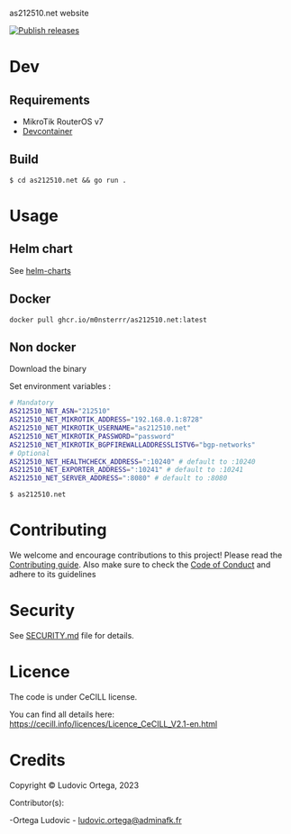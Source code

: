 as212510.net website

[![Publish releases](https://github.com/M0NsTeRRR/as212510.net/actions/workflows/releases.yml/badge.svg)](https://github.com/M0NsTeRRR/as212510.net/actions/workflows/releases.yml)

# Dev
## Requirements
- MikroTik RouterOS v7
- [Devcontainer](https://code.visualstudio.com/docs/devcontainers/containers)

## Build
`$ cd as212510.net && go run .`

# Usage
## Helm chart
See [helm-charts](https://github.com/M0NsTeRRR/helm-charts)

## Docker
`docker pull ghcr.io/m0nsterrr/as212510.net:latest`

## Non docker
Download the binary  

Set environment variables :
```bash
# Mandatory
AS212510_NET_ASN="212510"
AS212510_NET_MIKROTIK_ADDRESS="192.168.0.1:8728"
AS212510_NET_MIKROTIK_USERNAME="as212510.net"
AS212510_NET_MIKROTIK_PASSWORD="password"
AS212510_NET_MIKROTIK_BGPFIREWALLADDRESSLISTV6="bgp-networks"
# Optional
AS212510_NET_HEALTHCHECK_ADDRESS=":10240" # default to :10240
AS212510_NET_EXPORTER_ADDRESS=":10241" # default to :10241
AS212510_NET_SERVER_ADDRESS=":8080" # default to :8080
```

`$ as212510.net`

# Contributing

We welcome and encourage contributions to this project! Please read the [Contributing guide](CONTRIBUTING.md). Also make sure to check the [Code of Conduct](CODE_OF_CONDUCT.md) and adhere to its guidelines

# Security

See [SECURITY.md](SECURITY.md) file for details.

# Licence

The code is under CeCILL license.

You can find all details here: https://cecill.info/licences/Licence_CeCILL_V2.1-en.html

# Credits

Copyright © Ludovic Ortega, 2023

Contributor(s):

-Ortega Ludovic - ludovic.ortega@adminafk.fr
